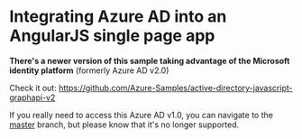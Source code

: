 # Integrating Azure AD into an AngularJS single page app

**There's a newer version of this sample taking advantage of the Microsoft identity platform** (formerly Azure AD v2.0)

Check it out: https://github.com/Azure-Samples/active-directory-javascript-graphapi-v2

If you really need to access this Azure AD v1.0, you can navigate to the [master](https://github.com/Azure-Samples/active-directory-angularjs-singlepageapp/tree/master) branch, but please know that it's no longer supported.